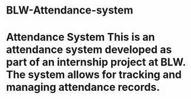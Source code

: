 # BLW-Attendance-system
# Attendance System  This is an attendance system developed as part of an internship project at BLW. The system allows for tracking and managing attendance records.
